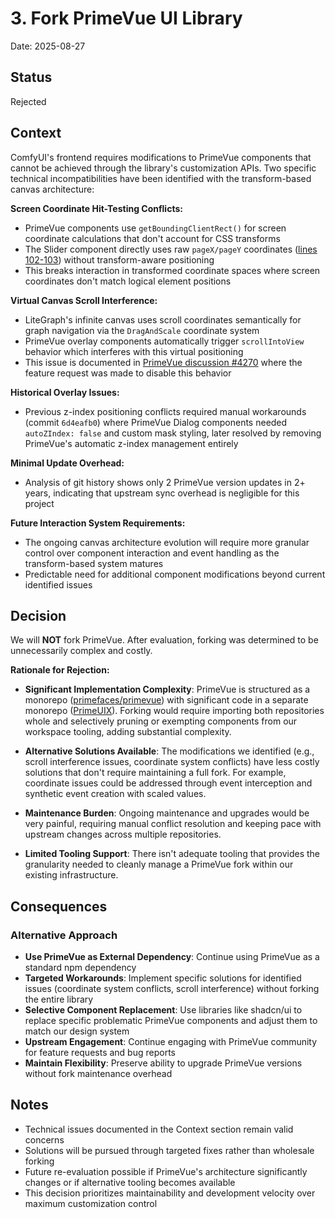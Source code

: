 # 3. Fork PrimeVue UI Library

Date: 2025-08-27

## Status

Rejected

## Context

ComfyUI's frontend requires modifications to PrimeVue components that cannot be achieved through the library's customization APIs. Two specific technical incompatibilities have been identified with the transform-based canvas architecture:

**Screen Coordinate Hit-Testing Conflicts:**
- PrimeVue components use `getBoundingClientRect()` for screen coordinate calculations that don't account for CSS transforms
- The Slider component directly uses raw `pageX/pageY` coordinates ([lines 102-103](https://github.com/primefaces/primevue/blob/master/packages/primevue/src/slider/Slider.vue#L102-L103)) without transform-aware positioning
- This breaks interaction in transformed coordinate spaces where screen coordinates don't match logical element positions

**Virtual Canvas Scroll Interference:**
- LiteGraph's infinite canvas uses scroll coordinates semantically for graph navigation via the `DragAndScale` coordinate system
- PrimeVue overlay components automatically trigger `scrollIntoView` behavior which interferes with this virtual positioning
- This issue is documented in [PrimeVue discussion #4270](https://github.com/orgs/primefaces/discussions/4270) where the feature request was made to disable this behavior

**Historical Overlay Issues:**
- Previous z-index positioning conflicts required manual workarounds (commit `6d4eafb0`) where PrimeVue Dialog components needed `autoZIndex: false` and custom mask styling, later resolved by removing PrimeVue's automatic z-index management entirely

**Minimal Update Overhead:**
- Analysis of git history shows only 2 PrimeVue version updates in 2+ years, indicating that upstream sync overhead is negligible for this project

**Future Interaction System Requirements:**
- The ongoing canvas architecture evolution will require more granular control over component interaction and event handling as the transform-based system matures
- Predictable need for additional component modifications beyond current identified issues

## Decision

We will **NOT** fork PrimeVue. After evaluation, forking was determined to be unnecessarily complex and costly.

**Rationale for Rejection:**

- **Significant Implementation Complexity**: PrimeVue is structured as a monorepo ([primefaces/primevue](https://github.com/primefaces/primevue)) with significant code in a separate monorepo ([PrimeUIX](https://github.com/primefaces/primeuix)). Forking would require importing both repositories whole and selectively pruning or exempting components from our workspace tooling, adding substantial complexity.

- **Alternative Solutions Available**: The modifications we identified (e.g., scroll interference issues, coordinate system conflicts) have less costly solutions that don't require maintaining a full fork. For example, coordinate issues could be addressed through event interception and synthetic event creation with scaled values.

- **Maintenance Burden**: Ongoing maintenance and upgrades would be very painful, requiring manual conflict resolution and keeping pace with upstream changes across multiple repositories.

- **Limited Tooling Support**: There isn't adequate tooling that provides the granularity needed to cleanly manage a PrimeVue fork within our existing infrastructure.

## Consequences

### Alternative Approach

- **Use PrimeVue as External Dependency**: Continue using PrimeVue as a standard npm dependency
- **Targeted Workarounds**: Implement specific solutions for identified issues (coordinate system conflicts, scroll interference) without forking the entire library
- **Selective Component Replacement**: Use libraries like shadcn/ui to replace specific problematic PrimeVue components and adjust them to match our design system
- **Upstream Engagement**: Continue engaging with PrimeVue community for feature requests and bug reports
- **Maintain Flexibility**: Preserve ability to upgrade PrimeVue versions without fork maintenance overhead

## Notes

- Technical issues documented in the Context section remain valid concerns
- Solutions will be pursued through targeted fixes rather than wholesale forking
- Future re-evaluation possible if PrimeVue's architecture significantly changes or if alternative tooling becomes available
- This decision prioritizes maintainability and development velocity over maximum customization control
